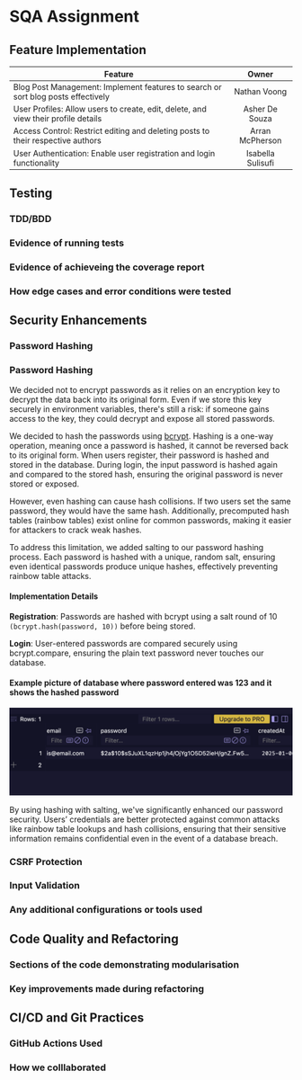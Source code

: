 # SQA Assignment 


## Feature Implementation

| Feature  | Owner |
| ------------- |:-------------:|
| Blog Post Management: Implement features to search or sort blog posts effectively      | Nathan Voong     |
| User Profiles: Allow users to create, edit, delete, and view their profile details      | Asher De Souza     |
| Access Control: Restrict editing and deleting posts to their respective authors      | Arran McPherson     |
| User Authentication: Enable user registration and login functionality   | Isabella Sulisufi    |

## Testing
### TDD/BDD

### Evidence of running tests
### Evidence of achieveing the coverage report
### How edge cases and error conditions were tested

## Security Enhancements
### Password Hashing
### Password Hashing
We decided not to encrypt passwords as it relies on an encryption key to decrypt the data back into its original form. Even if we store this key securely in environment variables, there's still a risk: if someone gains access to the key, they could decrypt and expose all stored passwords.

We decided to hash the passwords using [bcrypt](https://www.npmjs.com/package/bcryptjs). Hashing is a one-way operation, meaning once a password is hashed, it cannot be reversed back to its original form.
When users register, their password is hashed and stored in the database. During login, the input password is hashed again and compared to the stored hash, ensuring the original password is never stored or exposed.

However, even hashing can cause hash collisions. If two users set the same password, they would have the same hash. Additionally, precomputed hash tables (rainbow tables) exist online for common passwords, making it easier for attackers to crack weak hashes.

To address this limitation, we added salting to our password hashing process. Each password is hashed with a unique, random salt, ensuring even identical passwords produce unique hashes, effectively preventing rainbow table attacks.

#### Implementation Details
**Registration**: Passwords are hashed with bcrypt using a salt round of 10
`(bcrypt.hash(password, 10))`
before being stored.

**Login**: User-entered passwords are compared securely using bcrypt.compare, ensuring the plain text password never touches our database.

#### Example picture of database where password entered was 123 and it shows the hashed password

![alt text](README_assets/exampledatabasehashing.png)


By using hashing with salting, we've significantly enhanced our password security. Users’ credentials are better protected against common attacks like rainbow table lookups and hash collisions, ensuring that their sensitive information remains confidential even in the event of a database breach.
### CSRF Protection 
### Input Validation
### Any additional configurations or tools used

## Code Quality and Refactoring
### Sections of the code demonstrating modularisation
### Key improvements made during refactoring
### 
## CI/CD and Git Practices

### GitHub Actions Used
### How we colllaborated
